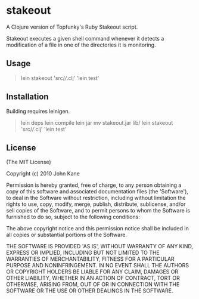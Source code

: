 # stakeout

A Clojure version of Topfunky's Ruby Stakeout script.

Stakeout executes a given shell command whenever it detects a modification of
a file in one of the directories it is monitoring.

## Usage

> lein stakeout 'src/*/*.clj' 'lein test'

## Installation

Building requires leinigen.

> lein deps
> lein compile
> lein jar
> mv stakeout.jar lib/
> lein stakeout 'src/*/*.clj' 'lein test'

## License

(The MIT License)

Copyright (c) 2010 John Kane

Permission is hereby granted, free of charge, to any person obtaining
a copy of this software and associated documentation files (the
'Software'), to deal in the Software without restriction, including
without limitation the rights to use, copy, modify, merge, publish,
distribute, sublicense, and/or sell copies of the Software, and to
permit persons to whom the Software is furnished to do so, subject to
the following conditions:

The above copyright notice and this permission notice shall be
included in all copies or substantial portions of the Software.

THE SOFTWARE IS PROVIDED 'AS IS', WITHOUT WARRANTY OF ANY KIND,
EXPRESS OR IMPLIED, INCLUDING BUT NOT LIMITED TO THE WARRANTIES OF
MERCHANTABILITY, FITNESS FOR A PARTICULAR PURPOSE AND NONINFRINGEMENT.
IN NO EVENT SHALL THE AUTHORS OR COPYRIGHT HOLDERS BE LIABLE FOR ANY
CLAIM, DAMAGES OR OTHER LIABILITY, WHETHER IN AN ACTION OF CONTRACT,
TORT OR OTHERWISE, ARISING FROM, OUT OF OR IN CONNECTION WITH THE
SOFTWARE OR THE USE OR OTHER DEALINGS IN THE SOFTWARE.
